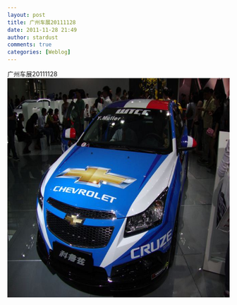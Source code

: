 ```yaml
---
layout: post
title: 广州车展20111128
date: 2011-11-28 21:49
author: stardust
comments: true
categories: [Weblog]
---
```

广州车展20111128
<a href="/wp-content/uploads/2011/11/tumblr_lvmugtceyt1qktd12o1_1280.jpg"><img src="/wp-content/uploads/2011/11/tumblr_lvmugtceyt1qktd12o1_1280.jpg" alt="tumblr_lvmugtceyt1qktd12o1_1280" width="662" height="497" class="alignnone size-full wp-image-10391" /></a>
